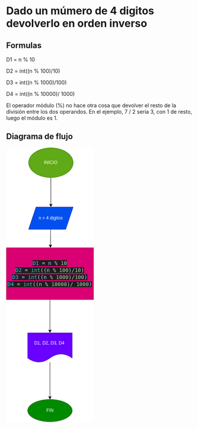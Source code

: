 # Dado un múmero de 4 digitos devolverlo en orden inverso
## Formulas
D1 = n % 10

D2 = int((n % 100)/10)

D3 = int((n % 1000)/100)

D4 = int((n % 10000)/ 1000)
 
El operador módulo (%) no hace otra cosa que devolver el resto de la división entre los dos operandos. En el ejemplo, 7 / 2 sería 3, con 1 de resto, luego el módulo es 1.
## Diagrama de flujo
!["Diagrama de flujo"](diagrama.png)